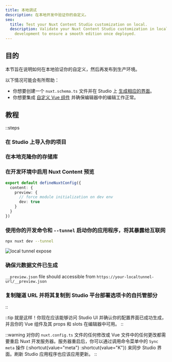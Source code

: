 ```yaml
---
title: 本地调试
description: 在本地开发中验证你的自定义。
seo:
  title: Test your Nuxt Content Studio customization on local.
  description: Validate your Nuxt Content Studio customization in local
    development to ensure a smooth edition once deployed.
---
```


## 目的

本节旨在说明如何在本地验证你的自定义，然后再发布到生产环境。

以下情况可能会有所帮助：

- 你想要创建一个 `nuxt.schema.ts` 文件并在 Studio 上 [生成相应的界面](/docs/content/studio/config)。
- 你想要集成 [自定义 Vue 组件](/docs/content/studio/content) 并确保编辑器中的编辑工作正常。

## 教程

::steps

### 在 Studio 上导入你的项目

### 在本地克隆你的存储库

### 在开发环境中启用 Nuxt Content 预览

```ts [nuxt.config.ts]
export default defineNuxtConfig({
  content: {
    preview: {
      // force module initialization on dev env
      dev: true
    }
  }
})
```

### 使用你的开发命令和 `--tunnel` 启动你的应用程序，将其暴露给互联网

```bash [Terminal]
npx nuxt dev --tunnel
```

![local tunnel expose](/docs/studio/dev-tunnel.png)

### 确保元数据文件已生成

`__preview.json` file should accessible from `https://your-localtunnel-url/__preview.json`

### 复制隧道 URL 并将其复制到 Studio 平台部署选项卡的自托管部分

::

::tip
就是这样！你现在应该能够访问 Studio UI 并确认你的配置界面已成功生成，并且你的 Vue 组件及其 props 和 slots 在编辑器中可用。
::

::warning
对你的 `nuxt.config.ts` 文件的任何修改或 Vue 文件中的任何更改都需要重启 Nuxt 开发服务器。服务器重启后，你可以通过调用命令菜单中的 `Sync meta` 操作 (:shortcut{value="meta"} :shortcut{value="K"}) 来同步 Studio 界面。刷新 Studio 应用程序也应该应用更新。
::
